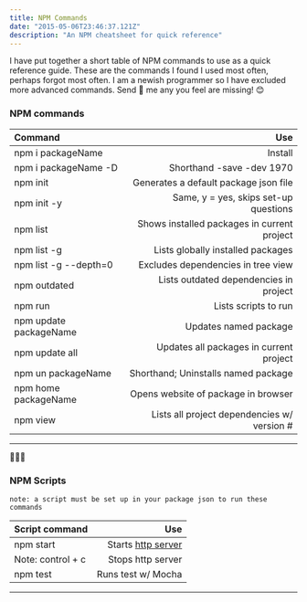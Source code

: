 ```yaml
---
title: NPM Commands
date: "2015-05-06T23:46:37.121Z"
description: "An NPM cheatsheet for quick reference"
---
```

I have put together a short table of NPM commands to use as a quick reference guide.  These are the commands I found I used most often, perhaps forgot most often. I am a newish programmer so I have excluded more advanced commands. Send 📝 me any you feel are missing! 😊 

### NPM commands

| **Command**                 | **Use**                  |
|:--------------------------- | ------------------------:|
|npm i packageName            |Install                   |
|npm i packageName -D         |Shorthand -save -dev 1970 |
|npm init          |Generates a default package json file|
|npm init -y      | Same, y = yes, skips set-up questions|
|npm list   | Shows installed packages in current project|
|npm list -g   |        Lists globally installed packages|
|npm list -g --depth=0|Excludes dependencies in tree view| 
|npm outdated|     Lists outdated dependencies in project|
|npm run                      |     Lists scripts to run | 
|npm update packageName       |    Updates named package | 
|npm update all |Updates all packages in current project |                 
|npm un packageName  |Shorthand; Uninstalls named package|
|npm home packageName|Opens website of package in browser|
|npm view   | Lists all project dependencies w/ version #|
----------------------------------------------------------

🍓🍓🍓

### NPM Scripts
    note: a script must be set up in your package json to run these commands

| **Script command**          | **Use**                  |
|:--------------------------- | ------------------------:|
|npm start|Starts [http server](https://github.com/http-party/http-server)|
|Note: control + c            |         Stops http server|
|npm test                     |       Runs test w/ Mocha |
----------------------------------------------------------


